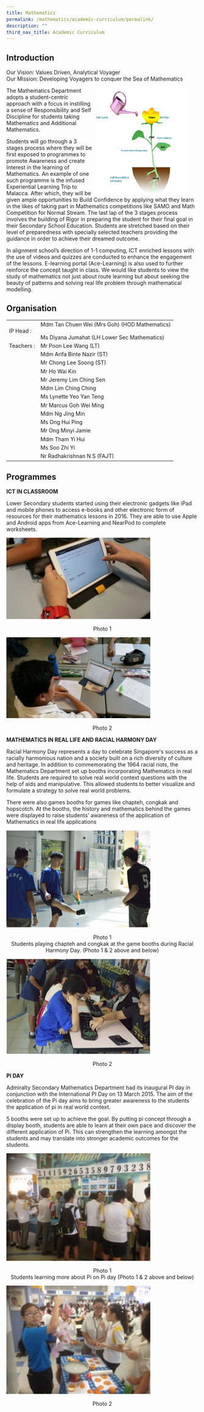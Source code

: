 ```yaml
---
title: Mathematics
permalink: /mathematics/academic-curriculum/permalink/
description: ""
third_nav_title: Academic Curriculum
---
```

Introduction
------------

Our Vision: Values Driven, Analytical Voyager <br>
Our Mission: Developing Voyagers to conquer the Sea of Mathematics

<img src="/images/math1.png" style="width:250px;height:280px;margin-right:25px;" align = "right">

	
The Mathematics Department adopts a student-centric approach with a focus in instilling a sense of Responsibility and Self Discipline for students taking Mathematics and Additional Mathematics. 

Students will go through a 3 stages process where they will be first exposed to programmes to promote Awareness and create Interest in the learning of Mathematics. An example of one such programme is the infused Experiential Learning Trip to Malacca. After which, they will be given ample opportunities to Build Confidence by applying what they learn in the likes of taking part in Mathematics competitions like SAMO and Math Competition for Normal Stream. The last lap of the 3 stages process involves the building of Rigor in preparing the student for their final goal in their Secondary School Education. Students are stretched based on their level of preparedness with specially selected teachers providing the guidance in order to achieve their dreamed outcome.  

In alignment school’s direction of 1-1 computing, ICT enriched lessons with the use of videos and quizzes are conducted to enhance the engagement of the lessons. E-learning portal (Ace-Learning) is also used to further reinforce the concept taught in class. We would like students to view the study of mathematics not just about route learning but about seeking the beauty of patterns and solving real life problem through mathematical modelling.


Organisation
------------

|  |  |
|---|---|
| IP Head        :  | Mdm Tan Chuen Wei (Mrs Goh) (HOD Mathematics)<br><br>Ms Diyana Jumahat (LH Lower Sec Mathematics) |
| Teachers      : | Mr Poon Lee Wang (LT) |
|  | Mdm Arifa Binte Nazir (ST) |
|  | Mr Chong Lee Soong (ST) |
|  | Mr Ho Wai Kin |
|  | Mr Jeremy Lim Ching Sen |
|  | Mdm Lim Ching Ching |
|  | Ms Lynette Yeo Yan Teng |
|  | Mr Marcus Goh Wei Ming |
|  |  Mdm Ng Jing Min |
|  | Ms Ong Hui Ping |
|  | Mr Ong Minyi Jamie |
|  | Mdm Tham Yi Hui |
|  |  Ms Soo Zhi Yi |
|  | Nr Radhakrishnan N S (FAJT) |

Programmes
----------

**ICT IN CLASSROOM**

Lower Secondary students started using their electronic gadgets like iPad and mobile phones to access e-books and other electronic form of resources for their mathematics lessons in 2016. They are able to use Apple and Android apps from Ace-Learning and NearPod to complete worksheets. 

<img src="/images/math2.png"
		 style="width:75%">

<p style="text-align: center;">Photo 1</p>

<img src="/images/math3.png"
		 style="width:75%">

<p style="text-align: center;">Photo 2</p>

**MATHEMATICS IN REAL LIFE AND RACIAL HARMONY DAY**

Racial Harmony Day represents a day to celebrate Singapore's success as a racially harmonious nation and a society built on a rich diversity of culture and heritage. In addition to commemorating the 1964 racial riots, the Mathematics Department set up booths incorporating Mathematics in real life. Students are required to solve real world context questions with the help of aids and manipulative. This allowed students to better visualize and formulate a strategy to solve real world problems. 

There were also games booths for games like chapteh, congkak and hopscotch. At the booths, the history and mathematics behind the games were displayed to raise students' awareness of the application of Mathematics in real life applications

<img src="/images/math4.png"
		 style="width:75%">

<p style="text-align: center;">Photo 1<br>Students playing chapteh and congkak at the game booths during Racial Harmony Day. (Photo 1 & 2 above and below)</p>

<img src="/images/math5.png"
		 style="width:75%">

<p style="text-align: center;">Photo 2</p>

**PI DAY**

Admiralty Secondary Mathematics Department had its inaugural PI day in conjunction with the International PI Day on 13 March 2015. The aim of the celebration of the Pi day aims to bring greater awareness to the students the application of pi in real world context.

5 booths were set up to achieve the goal. By putting pi concept through a display booth, students are able to learn at their own pace and discover the different application of Pi. This can strengthen the learning amongst the students and may translate into stronger academic outcomes for the students.

<img src="/images/math6.png"
		 style="width:75%">

<p style="text-align: center;">Photo 1<br>Students learning more about Pi on Pi day (Photo 1 & 2 above and below)</p>

<img src="/images/math7.png"
		 style="width:75%">

<p style="text-align: center;">Photo 2</p>
